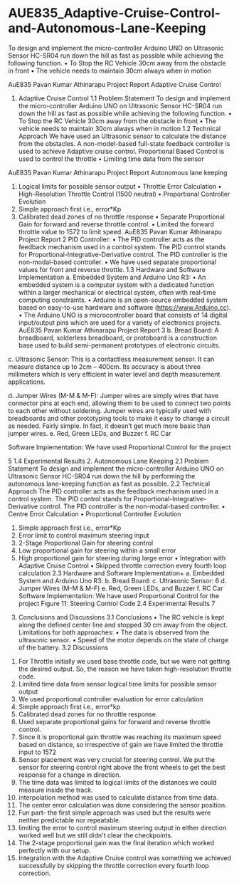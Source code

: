 # AUE835_Adaptive-Cruise-Control-and-Autonomous-Lane-Keeping
To design and implement the micro-controller Arduino UNO on Ultrasonic Sensor HC-SR04 run down the hill as fast as possible while achieving the following function. 
• To Stop the RC Vehicle 30cm away from the obstacle in front • The vehicle needs to maintain 30cm always when in motion

AuE835 Pavan Kumar Athinarapu Project Report
Adaptive Cruise Control 
1. Adaptive Cruise Control
1.1 Problem Statement
To design and implement the micro-controller Arduino UNO on Ultrasonic Sensor HC-SR04 run down the hill as fast as possible while achieving the following function.
• To Stop the RC Vehicle 30cm away from the obstacle in front
• The vehicle needs to maintain 30cm always when in motion
1.2 Technical Approach
We have used an Ultrasonic sensor to calculate the distance from the obstacles. A non-model-based full-state feedback controller is used to achieve Adaptive cruise control. Proportional Based Control is used to control the throttle
• Limiting time data from the sensor

AuE835 Pavan Kumar Athinarapu Project Report
Autonomous lane keeping

1) Logical limits for possible sensor output
• Throttle Error Calculation
• High-Resolution Throttle Control (1500 neutral)
• Proportional Controller Evolution
3) Simple approach first i.e., error*Kp
4) Calibrated dead zones of no throttle response
• Separate Proportional Gain for forward and reverse throttle control.
• Limited the forward throttle value to 1572 to limit speed.
AuE835 Pavan Kumar Athinarapu Project Report
2
PID Controller:
• The PID controller acts as the feedback mechanism used in a control system. The PID control stands for Proportional-Integrative-Derivative control. The PID controller is the non-modal-based controller.
• We have used separate proportional values for front and reverse throttle.
1.3 Hardware and Software Implementation
a. Embedded System and Arduino Uno R3:
• An embedded system is a computer system with a dedicated function within a larger mechanical or electrical system, often with real-time computing constraints.
• Arduino is an open-source embedded system based on easy-to-use hardware and software (https://www.Arduino.cc).
• The Arduino UNO is a microcontroller board that consists of 14 digital input/output pins which are used for a variety of electronics projects.
AuE835 Pavan Kumar Athinarapu Project Report
3
b. Bread Board:
A breadboard, solderless breadboard, or protoboard is a construction base used to build semi-permanent prototypes of electronic circuits.

c. Ultrasonic Sensor:
This is a contactless measurement sensor. It can measure distance up to 2cm – 400cm. Its accuracy is about three millimeters which is very efficient in water level and depth measurement applications.

d. Jumper Wires (M-M & M-F):
Jumper wires are simply wires that have connector pins at each end, allowing them to be used to connect two points to each other without soldering. Jumper wires are typically used with breadboards and other prototyping tools to make it easy to change a circuit as needed. Fairly simple. In fact, it doesn’t get much more basic than jumper wires.
e. Red, Green LEDs, and Buzzer
f. RC Car

Software Implementation:
We have used Proportional Control for the project

5
1.4 Experimental Results
2. Autonomous Lane Keeping
2.1 Problem Statement
To design and implement the micro-controller Arduino UNO on Ultrasonic Sensor HC-SR04 run down the hill by performing the autonomous lane-keeping function as fast as possible.
2.2 Technical Approach
The PID controller acts as the feedback mechanism used in a control system. The PID control stands for Proportional-Integrative-Derivative control. The PID controller is the non-modal-based controller.
• Centre Error Calculation
• Proportional Controller Evolution
1) Simple approach first i.e., error*Kp
2) Error limit to control maximum steering input
3) 2-Stage Proportional Gain for steering control
4) Low proportional gain for steering within a small error
5) High proportional gain for steering during large error
• Integration with Adaptive Cruise Control
• Skipped throttle correction every fourth loop calculation
2.3 Hardware and Software Implementation+
a. Embedded System and Arduino Uno R3:
b. Bread Board:
c. Ultrasonic Sensor:
6
d. Jumper Wires (M-M & M-F)
e. Red, Green LEDs, and Buzzer
f. RC Car
Software Implementation:
We have used Proportional Control for the project
Figure 11: Steering Control Code
2.4 Experimental Results
7
3. Conclusions and Discussions
3.1 Conclusions
• The RC vehicle is kept along the defined center line and stopped 30 cm away from the object.
Limitations for both approaches:
• The data is observed from the ultrasonic sensor.
• Speed of the motor depends on the state of charge of the battery.
3.2 Discussions
1) For Throttle initially we used base throttle code, but we were not getting the desired output. So, the reason we have taken high-resolution throttle code.
2) Limited time data from sensor logical time limits for possible sensor output
3) We used proportional controller evaluation for error calculation
4) Simple approach first i.e., error*kp
5) Calibrated dead zones for no throttle response.
6) Used separate proportional gains for forward and reverse throttle control.
7) Since it is proportional gain throttle was reaching its maximum speed based on distance, so irrespective of gain we have limited the throttle input to 1572
8) Sensor placement was very crucial for steering control. We put the sensor for steering control right above the front wheels to get the best response for a change in direction.
9) The time data was limited to logical limits of the distances we could measure inside the track.
10) interpolation method was used to calculate distance from time data.
11) The center error calculation was done considering the sensor position.
12) Fun part- the first simple approach was used but the results were neither predictable nor repeatable.
13) limiting the error to control maximum steering output in either direction worked well but we still didn't clear the checkpoints.
14) The 2-stage proportional gain was the final iteration which worked perfectly with our setup.
15) Integration with the Adaptive Cruise control was something we achieved successfully by skipping the throttle correction every fourth loop correction.
